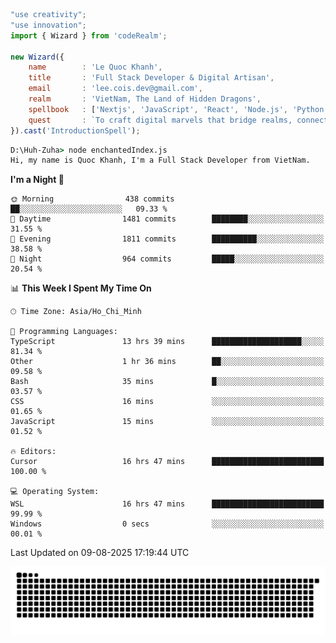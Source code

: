 <!--x axis divider-->

```js 
"use creativity";
"use innovation";
import { Wizard } from 'codeRealm';

new Wizard({
    name        : 'Le Quoc Khanh',
    title       : 'Full Stack Developer & Digital Artisan',
    email       : 'lee.cois.dev@gmail.com',
    realm       : 'VietNam, The Land of Hidden Dragons',
    spellbook   : ['Nextjs', 'JavaScript', 'React', 'Node.js', 'Python', 'Django', 'Cloud Services'],
    quest       : `To craft digital marvels that bridge realms, connect cultures, and bring imagination to life.`,
}).cast('IntroductionSpell');
```

```cmd
D:\Huh-Zuha> node enchantedIndex.js
Hi, my name is Quoc Khanh, I'm a Full Stack Developer from VietNam.
```
<!--START_SECTION:waka-->
**I'm a Night 🦉** 

```text
🌞 Morning                438 commits         ██░░░░░░░░░░░░░░░░░░░░░░░   09.33 % 
🌆 Daytime                1481 commits        ████████░░░░░░░░░░░░░░░░░   31.55 % 
🌃 Evening                1811 commits        ██████████░░░░░░░░░░░░░░░   38.58 % 
🌙 Night                  964 commits         █████░░░░░░░░░░░░░░░░░░░░   20.54 % 
```


📊 **This Week I Spent My Time On** 

```text
🕑︎ Time Zone: Asia/Ho_Chi_Minh

💬 Programming Languages: 
TypeScript               13 hrs 39 mins      ████████████████████░░░░░   81.34 % 
Other                    1 hr 36 mins        ██░░░░░░░░░░░░░░░░░░░░░░░   09.58 % 
Bash                     35 mins             █░░░░░░░░░░░░░░░░░░░░░░░░   03.57 % 
CSS                      16 mins             ░░░░░░░░░░░░░░░░░░░░░░░░░   01.65 % 
JavaScript               15 mins             ░░░░░░░░░░░░░░░░░░░░░░░░░   01.52 % 

🔥 Editors: 
Cursor                   16 hrs 47 mins      █████████████████████████   100.00 % 

💻 Operating System: 
WSL                      16 hrs 47 mins      █████████████████████████   99.99 % 
Windows                  0 secs              ░░░░░░░░░░░░░░░░░░░░░░░░░   00.01 % 
```


 Last Updated on 09-08-2025 17:19:44 UTC
<!--END_SECTION:waka-->
<picture>
  <source media="(prefers-color-scheme: dark)" srcset="https://raw.githubusercontent.com/leecois/leecois/output/github-contribution-grid-snake-dark.svg">
  <source media="(prefers-color-scheme: light)" srcset="https://raw.githubusercontent.com/leecois/leecois/output/github-contribution-grid-snake.svg">
  <img alt="github contribution grid snake animation" src="https://raw.githubusercontent.com/leecois/leecois/output/github-contribution-grid-snake.svg">
</picture>
